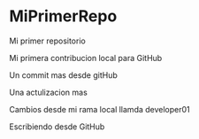 # MiPrimerRepo

Mi primer repositorio

Mi primera contribucion local para GitHub

Un commit mas desde gitHub

Una actulizacion mas

Cambios desde mi rama local llamda developer01

Escribiendo desde GitHub
